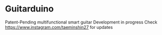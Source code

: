 # Guitarduino
 Patent-Pending multifunctional smart guitar
Development in progress
Check https://www.instagram.com/taeminshin27 for updates
